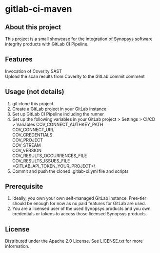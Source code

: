 # gitlab-ci-maven
## About this project
This project is a small showcase for the integration of Synopsys software integrity products with GitLab CI Pipeline.

## Features
Invocation of Coverity SAST\
Upload the scan results from Coverity to the GitLab commit comment

## Usage (not details)
1. git clone this project
2. Create a GitLab project in your GitLab instance
3. Set up GitLab CI Pipeline including the runner
4. Set up the following variables in your GitLab project > Settings > CI/CD > Variables
COV_CONNECT_AUTHKEY_PATH\
COV_CONNECT_URL\
COV_CREDENTIALS\
COV_PROJECT\
COV_STREAM\
COV_VERSION\
COV_RESULTS_OCCURRENCES_FILE\
COV_RESULTS_ISSUES_FILE\
<GITLAB_API_TOKEN_YOUR_PROJECT>\
5. Commit and push the cloned .gitlab-ci.yml file and scripts

## Prerequisite
1. Ideally, you own your own self-managed GitLab instance. Free-tier should be enough for now as no paid features for GitLab are used.
2. You are a licensed user of the used Synopsys products and you own credentials or tokens to access those licensed Synopsys products. 

## License
Distributed under the Apache 2.0 License. See LICENSE.txt for more information.
